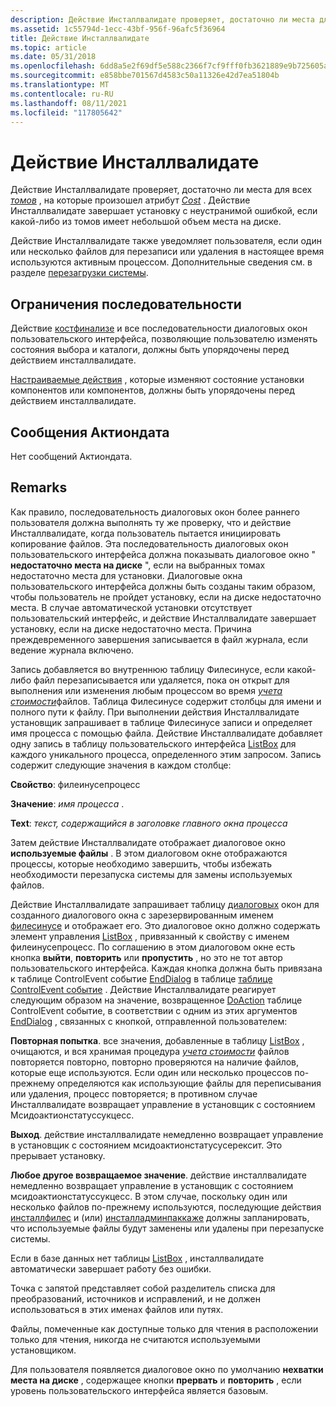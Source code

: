 ```yaml
---
description: Действие Инсталлвалидате проверяет, достаточно ли места для всех томов, на которые произошел атрибут cost. Действие Инсталлвалидате завершает установку с неустранимой ошибкой, если какой-либо из томов имеет небольшой объем места на диске.
ms.assetid: 1c55794d-1ecc-43bf-956f-96afc5f36964
title: Действие Инсталлвалидате
ms.topic: article
ms.date: 05/31/2018
ms.openlocfilehash: 6dd8a5e2f69df5e588c2366f7cf9fff0fb3621889e9b725605a38acc14f39457
ms.sourcegitcommit: e858bbe701567d4583c50a11326e42d7ea51804b
ms.translationtype: MT
ms.contentlocale: ru-RU
ms.lasthandoff: 08/11/2021
ms.locfileid: "117805642"
---
```

# <a name="installvalidate-action"></a>Действие Инсталлвалидате

Действие Инсталлвалидате проверяет, достаточно ли места для всех [*томов*](v-gly.md) , на которые произошел атрибут [*Cost*](c-gly.md) . Действие Инсталлвалидате завершает установку с неустранимой ошибкой, если какой-либо из томов имеет небольшой объем места на диске.

Действие Инсталлвалидате также уведомляет пользователя, если один или несколько файлов для перезаписи или удаления в настоящее время используются активным процессом. Дополнительные сведения см. в разделе [перезагрузки системы](system-reboots.md).

## <a name="sequence-restrictions"></a>Ограничения последовательности

Действие [костфинализе](costfinalize-action.md) и все последовательности диалоговых окон пользовательского интерфейса, позволяющие пользователю изменять состояния выбора и каталоги, должны быть упорядочены перед действием инсталлвалидате.

[Настраиваемые действия](custom-actions.md) , которые изменяют состояние установки компонентов или компонентов, должны быть упорядочены перед действием инсталлвалидате.

## <a name="actiondata-messages"></a>Сообщения Актиондата

Нет сообщений Актиондата.

## <a name="remarks"></a>Remarks

Как правило, последовательность диалоговых окон более раннего пользователя должна выполнять ту же проверку, что и действие Инсталлвалидате, когда пользователь пытается инициировать копирование файлов. Эта последовательность диалоговых окон пользовательского интерфейса должна показывать диалоговое окно " **недостаточно места на диске** ", если на выбранных томах недостаточно места для установки. Диалоговые окна пользовательского интерфейса должны быть созданы таким образом, чтобы пользователь не пройдет установку, если на диске недостаточно места. В случае автоматической установки отсутствует пользовательский интерфейс, и действие Инсталлвалидате завершает установку, если на диске недостаточно места. Причина преждевременного завершения записывается в файл журнала, если ведение журнала включено.

Запись добавляется во внутреннюю таблицу Филесинусе, если какой-либо файл перезаписывается или удаляется, пока он открыт для выполнения или изменения любым процессом во время [*учета стоимости*](c-gly.md)файлов. Таблица Филесинусе содержит столбцы для имени и полного пути к файлу. При выполнении действия Инсталлвалидате установщик запрашивает в таблице Филесинусе записи и определяет имя процесса с помощью файла. Действие Инсталлвалидате добавляет одну запись в таблицу пользовательского интерфейса [ListBox](listbox-table.md) для каждого уникального процесса, определенного этим запросом. Запись содержит следующие значения в каждом столбце:

**Свойство**: филеинусепроцесс

 

**Значение**: *имя процесса* .

 

**Text**: *текст, содержащийся в заголовке главного окна процесса*

Затем действие Инсталлвалидате отображает диалоговое окно **используемые файлы** . В этом диалоговом окне отображаются процессы, которые необходимо завершить, чтобы избежать необходимости перезапуска системы для замены используемых файлов.

Действие Инсталлвалидате запрашивает таблицу [диалоговых](dialog-table.md) окон для созданного диалогового окна с зарезервированным именем [филесинусе](filesinuse-dialog.md) и отображает его. Это диалоговое окно должно содержать элемент управления [ListBox](listbox-control.md) , привязанный к свойству с именем филеинусепроцесс. По соглашению в этом диалоговом окне есть кнопка **выйти**, **повторить** или **пропустить** , но это не тот автор пользовательского интерфейса. Каждая кнопка должна быть привязана к таблице ControlEvent событие [EndDialog](enddialog-controlevent.md) в таблице [таблице ControlEvent событие](controlevent-table.md) . Действие Инсталлвалидате реагирует следующим образом на значение, возвращенное [DoAction](doaction-controlevent.md) таблице ControlEvent событие, в соответствии с одним из этих аргументов [EndDialog](enddialog-controlevent.md) , связанных с кнопкой, отправленной пользователем:

**Повторная попытка**. все значения, добавленные в таблицу [ListBox](listbox-table.md) , очищаются, и вся хранимая процедура [*учета стоимости*](c-gly.md) файлов повторяется повторно, повторно проверяются на наличие файлов, которые еще используются. Если один или несколько процессов по-прежнему определяются как использующие файлы для переписывания или удаления, процесс повторяется; в противном случае Инсталлвалидате возвращает управление в установщик с состоянием Мсидоактионстатуссукцесс.

**Выход**. действие инсталлвалидате немедленно возвращает управление в установщик с состоянием мсидоактионстатусусерексит. Это прерывает установку.

**Любое другое возвращаемое значение**. действие инсталлвалидате немедленно возвращает управление в установщик с состоянием мсидоактионстатуссукцесс. В этом случае, поскольку один или несколько файлов по-прежнему используются, последующие действия [инсталлфилес](installfiles-action.md) и (или) [инсталладминпаккаже](installadminpackage-action.md) должны запланировать, что используемые файлы будут заменены или удалены при перезапуске системы.

Если в базе данных нет таблицы [ListBox](listbox-table.md) , инсталлвалидате автоматически завершает работу без ошибки.

Точка с запятой представляет собой разделитель списка для преобразований, источников и исправлений, и не должен использоваться в этих именах файлов или путях.

Файлы, помеченные как доступные только для чтения в расположении только для чтения, никогда не считаются используемыми установщиком.

Для пользователя появляется диалоговое окно по умолчанию **нехватки места на диске** , содержащее кнопки **прервать** и **повторить** , если уровень пользовательского интерфейса является базовым.

 

 




